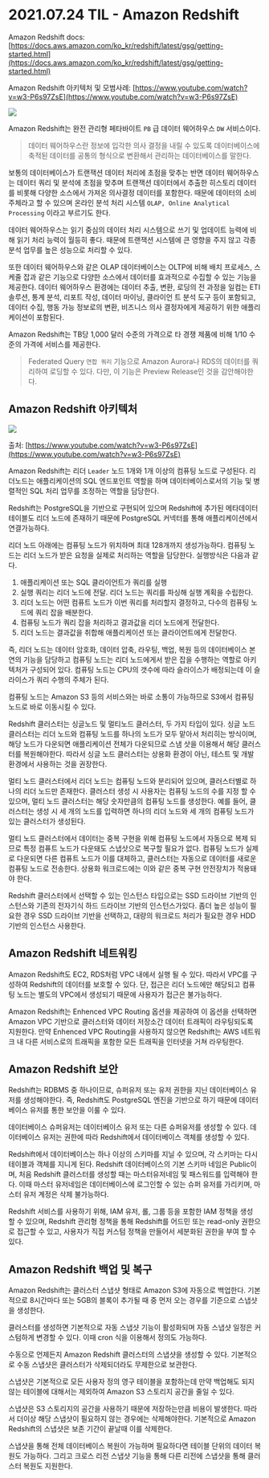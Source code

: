 # 2021.07.24 TIL - Amazon Redshift

Amazon Redshift docs: [https://docs.aws.amazon.com/ko_kr/redshift/latest/gsg/getting-started.html](https://docs.aws.amazon.com/ko_kr/redshift/latest/gsg/getting-started.html)

Amazon Redshift 아키텍처 및 모범사례: [https://www.youtube.com/watch?v=w3-P6s97ZsE](https://www.youtube.com/watch?v=w3-P6s97ZsE)

![](https://user-images.githubusercontent.com/30178507/126869682-06c3c24d-cf85-4763-89a9-ac719976f4fa.png)

Amazon Redshift는 완전 관리형 페타바이트 `PB` 급 데이터 웨어하우스 `DW` 서비스이다.

> 데이터 웨어하우스란 정보에 입각한 의사 결정을 내릴 수 있도록 데이터베이스에 축적된 데이터를 공통의 형식으로 변환해서 관리하는 데이터베이스를 말한다.

보통의 데이터베이스가 트랜잭션 데이터 처리에 초점을 맞추는 반면 데이터 웨어하우스는 데이터 쿼리 및 분석에 초점을 맞추며 트랜잭션 데이터에서 추출한 히스토리 데이터를 비롯해 다양한 소스에서 가져온 의사결정 데이터를 포함한다. 때문에 데이터의 소비 주체라고 할 수 있으며 온라인 분석 처리 시스템 `OLAP, Online Analytical Processing` 이라고 부르기도 한다.

데이터 웨어하우스는 읽기 중심의 데이터 처리 시스템으로 쓰기 및 업데이트 능력에 비해 읽기 처리 능력이 월등히 좋다. 때문에 트랜잭션 시스템에 큰 영향을 주지 않고 각종 분석 업무를 높은 성능으로 처리할 수 있다.

또한 데이터 웨어하우스와 같은 OLAP 데이터베이스는 OLTP에 비해 배치 프로세스, 스케줄 잡과 같은 기능으로 다양한 소스에서 데이터를 효과적으로 수집할 수 있는 기능을 제공한다. 데이터 웨어하우스 환경에는 데이터 추출, 변환, 로딩의 전 과정을 일컴는 ETI 솔루션, 통계 분석, 리포트 작성, 데이터 마이닝, 클라이언 트 분석 도구 등이 포함되고, 데이터 수집, 행동 가능 정보로의 변환, 비즈니스 의사 결정자에게 제공하기 위한 애플리케이션이 포함된다.

Amazon Redshift는 TB당 1,000 달러 수준의 가격으로 타 경쟁 제품에 비해 1/10 수준의 가격에 서비스를 제공한다.

> Federated Query `연합 쿼리` 기능으로 Amazon Aurora나 RDS의 데이터를 쿼리하여 로딩할 수 있다. 다만, 이 기능은 Preview Release인 것을 감안해야한다.

## Amazon Redshift 아키텍처

![](https://user-images.githubusercontent.com/30178507/126869683-27f728e0-68b6-4265-9ce2-a425663ede25.png)

출처: [https://www.youtube.com/watch?v=w3-P6s97ZsE](https://www.youtube.com/watch?v=w3-P6s97ZsE)

Amazon Redshift는 리더 `Leader` 노드 1개와 1개 이상의 컴퓨팅 노드로 구성된다. 리더노드는 애플리케이션의 SQL 엔드포인트 역할을 하며 데이터베이스로서의 기능 및 병렬적인 SQL 처리 업무를 조정하는 역할을 담당한다.

Redshift는 PostgreSQL을 기반으로 구현되어 있으며 Redshift에 추가된 메타데이터 테이블도 리더 노드에 존재하기 때문에 PostgreSQL 커넥터를 통해 애플리케이션에서 연결가능하다.

리더 노드 아래에는 컴퓨팅 노드가 위치하며 최대 128개까지 생성가능하다. 컴퓨팅 노드는 리더 노드가 받은 요청을 실제로 처리하는 역할을 담당한다. 실행방식은 다음과 같다.

1. 애플리케이션 또는 SQL 클라이언트가 쿼리를 실행
2. 실행 쿼리는 리더 노드에 전달. 리더 노드는 쿼리를 파싱해 실행 계획을 수립한다.
3. 리더 노드는 어떤 컴퓨트 노드가 이번 쿼리를 처리할지 결정하고, 다수의 컴퓨팅 노드에 쿼리 잡을 배분한다.
4. 컴퓨팅 노드가 쿼리 잡을 처리하고 결과값을 리더 노드에게 전달한다.
5. 리더 노드는 결과값을 취합해 애플리케이션 또는 클라이언트에게 전달한다.

즉, 리더 노드는 데이터 암호화, 데이터 압축, 라우팅, 백업, 복원 등의 데이터베이스 본연의 기능을 담당하고 컴퓨팅 노드는 리더 노드에게서 받은 잡을 수행하는 역할로 아키텍처가 구성되어 있다. 컴퓨팅 노드는 CPU의 갯수에 따라 슬라이스가 배정되는데 이 슬라이스가 쿼리 수행의 주체가 된다.

컴퓨팅 노드는 Amazon S3 등의 서비스와는 바로 소통이 가능하므로 S3에서 컴퓨팅 노드로 바로 이동시킬 수 있다.

Redshift 클러스터는 싱글노드 및 멀티노드 클러스터, 두 가지 타입이 있다. 싱글 노드 클러스터는 리더 노드와 컴퓨팅 노드를 하나의 노드가 모두 맡아서 처리히는 방식이며, 해당 노드가 다운되면 애플리케이션 전체가 다운되므로 스냄 삿을 이용해서 해당 클러스터를 복원해야한다. 따라서 싱글 노드 클러스터는 상용화 환경이 아닌, 테스트 및 개발 환경에서 사용하는 것을 권장한다.

멀티 노드 클러스터에서 리더 노드는 컴퓨팅 노드와 분리되어 있으며, 클러스터별로 하나의 리더 노드만 존재한다. 클러스터 생성 시 사용자는 컴퓨팅 노드의 수를 지정 할 수 있으며, 멀티 노드 클러스터는 해당 숫자만큼의 컴퓨팅 노드를 생성한다. 예를 들어, 클러스터는 생성 시 세 개의 노드를 입력하면 하나의 리더 노드와 세 개의 컴퓨팅 노드가 있는 클러스터가 생성된다.

멀티 노드 클러스터에서 데이터는 중복 구현을 위해 컴퓨팅 노드에서 자동으로 복제 되므로 특정 컴퓨트 노드가 다운돼도 스냅삿으로 복구할 필요가 없다. 컴퓨팅 노드가 실제로 다운되면 다른 컴퓨트 노드가 이를 대체하고, 클러스터는 자동으로 데이터를 새로운 컴퓨팅 노드로 전송한다. 상용화 워크로드에는 이와 같은 중복 구현 안전장치가 적용돼야 한다.

Redshift 클러스터에서 선택할 수 있는 인스턴스 타입으로는 SSD 드라이브 기반의 인스턴스와 기존의 전자기식 하드 드라이브 기반의 인스턴스가있다. 좀더 높은 성능이 필요한 경우 SSD 드라이브 기반을 선택하고, 대량의 워크로드 처리가 필요한 경우 HDD 기반의 인스턴스 사용한다.

## Amazon Redshift 네트워킹

Amazon Redshift도 EC2, RDS처럼 VPC 내에서 실행 될 수 있다. 따라서 VPC를 구성하여 Redshift의 데이터를 보호할 수 있다. 단, 접근은 리더 노드에만 해당되고 컴퓨팅 노드는 별도의 VPC에서 생성되기 때문에 사용자가 접근은 불가능하다.

Amazon Redshift는 Enhenced VPC Routing 옵션을 제공하여 이 옵션을 선택하면 Amazon VPC 기반으로 클러스터와 데이터 저장소간 데이터 트래픽이 라우팅되도록 지원한다. 만약 Enhenced VPC Routing을 사용하지 않으면 Redshift는 AWS 네트워크 내 다른 서비스로의 트래픽을 포함한 모든 트래픽을 인터넷을 거쳐 라우팅한다.

## Amazon Redshift 보안

Redshift는 RDBMS 중 하나이므로, 슈퍼유저 또는 유저 권한을 지닌 데이터베이스 유저를 생성해야한다. 즉, Redshift도 PostgreSQL 엔진을 기반으로 하기 때문에 데이터베이스 유저를 통한 보안을 이룰 수 있다.

데이터베이스 슈퍼유저는 데이터베이스 유저 또는 다른 슈퍼유저를 생성할 수 있다. 데이터베이스 유저는 권한에 따라 Redshift에서 데이터베이스 객체를 생성할 수 있다.

Redshift에서 데이터베이스는 하나 이상의 스키마를 지닐 수 있으며, 각 스키마는 다시 테이블과 객체를 지니게 된다. Redshift 데이터베이스의 기본 스키마 네임은 Public이며, 처음 Redshift 클러스터를 생성할 때는 마스터유저네임 및 패스워드를 입력해야 한다. 이때 마스터 유저네임은 데이터베이스에 로그인할 수 있는 슈퍼 유저를 가리키며, 마스터 유저 계정은 삭제 불가능하다.

Redshift 서비스를 사용하기 위해, IAM 유저, 롤, 그룹 등을 포함한 IAM 정책을 생성 할 수 있으며, Redshift 관리형 정책을 통해 Redshift를 어드민 또는 read-only 권한으로 접근할 수 있고, 사용자가 직접 커스텀 정책을 만들어서 세분화된 권한을 부여 할 수 있다.

## Amazon Redshift 백업 및 복구

Amazon Redshift는 클러스터 스냅샷 형태로 Amazon S3에 자동으로 백업한다. 기본적으로 8시간마다 또는 5GB의 블록이 추가될 때 중 먼저 오는 경우를 기준으로 스냅샷을 생성한다.

클러스터를 생성하면 기본적으로 자동 스냅샷 기능이 활성화되며 자동 스냅샷 일정은 커스텀하게 변경할 수 있다. 이때 cron 식을 이용해서 정의도 가능하다.

수동으로 언제든지 Amazon Redshift 클러스터의 스냅샷을 생성할 수 있다. 기본적으로 수동 스냅샷은 클러스터가 삭제되더라도 무제한으로 보관한다.

스냅샷은 기본적으로 모든 사용자 정의 영구 테이블을 포함하는데 만약 백업해도 되지 않는 테이블에 대해서는 제외하여 Amazon S3 스토리지 공간을 줄일 수 있다.

스냅샷은 S3 스토리지의 공간을 사용하기 때문에 저장하는만큼 비용이 발생한다. 따라서 더이상 해당 스냅샷이 필요하지 않는 경우에는 삭제해야한다. 기본적으로 Amazon Redshift의 스냅샷은 보존 기간이 끝날때 이를 삭제한다.

스냅샷을 통해 전체 데이터베이스 복원이 가능하며 필요하다면 테이블 단위의 데이터 복원도 가능하다. 그리고 크로스 리전 스냅샷 기능을 통해 다른 리전에 스냅샷을 통해 클러스터 복원도 지원한다.